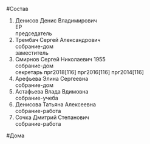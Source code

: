 #Состав  
1. Денисов Денис Владимирович  
    ЕР  
    председатель  
2. Трембач Сергей Александрович  
    собрание-дом  
    заместитель  
3. Смирнов Сергей Николаевич 1955  
    собрание-дом  
    секретарь прг2018[116] прг2016[116] прг2014[116]  
4. Арефьева Элина Сергеевна  
    собрание-дом  
5. Астафьева Влада Вдимовна  
    собрание-учеба  
6. Денисова Татьяна Алексеевна  
    собрание-работа  
7. Сочка Дмитрий Степанович  
    собрание-работа  
  
#Дома  
  
